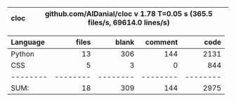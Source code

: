 cloc|github.com/AlDanial/cloc v 1.78  T=0.05 s (365.5 files/s, 69614.0 lines/s)
--- | ---

Language|files|blank|comment|code
:-------|-------:|-------:|-------:|-------:
Python|13|306|144|2131
CSS|5|3|0|844
--------|--------|--------|--------|--------
SUM:|18|309|144|2975
